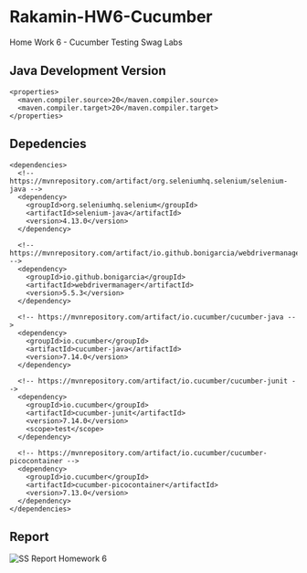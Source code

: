 # Rakamin-HW6-Cucumber
Home Work 6 - Cucumber Testing Swag Labs

## Java Development Version
  ```
  <properties>
    <maven.compiler.source>20</maven.compiler.source>
    <maven.compiler.target>20</maven.compiler.target>
  </properties>
  ```

## Depedencies
```
<dependencies>
  <!-- https://mvnrepository.com/artifact/org.seleniumhq.selenium/selenium-java -->
  <dependency>
    <groupId>org.seleniumhq.selenium</groupId>
    <artifactId>selenium-java</artifactId>
    <version>4.13.0</version>
  </dependency>
  
  <!-- https://mvnrepository.com/artifact/io.github.bonigarcia/webdrivermanager -->
  <dependency>
    <groupId>io.github.bonigarcia</groupId>
    <artifactId>webdrivermanager</artifactId>
    <version>5.5.3</version>
  </dependency>
  
  <!-- https://mvnrepository.com/artifact/io.cucumber/cucumber-java -->
  <dependency>
    <groupId>io.cucumber</groupId>
    <artifactId>cucumber-java</artifactId>
    <version>7.14.0</version>
  </dependency>
  
  <!-- https://mvnrepository.com/artifact/io.cucumber/cucumber-junit -->
  <dependency>
    <groupId>io.cucumber</groupId>
    <artifactId>cucumber-junit</artifactId>
    <version>7.14.0</version>
    <scope>test</scope>
  </dependency>
  
  <!-- https://mvnrepository.com/artifact/io.cucumber/cucumber-picocontainer -->
  <dependency>
    <groupId>io.cucumber</groupId>
    <artifactId>cucumber-picocontainer</artifactId>
    <version>7.13.0</version>
  </dependency>
</dependencies>
```

## Report 
![SS Report Homework 6](https://github.com/Indrawan-hu/Rakamin-HW6-Cucumber/assets/22406490/7d042768-9ad7-4737-832c-21ce3a01819f)


      
